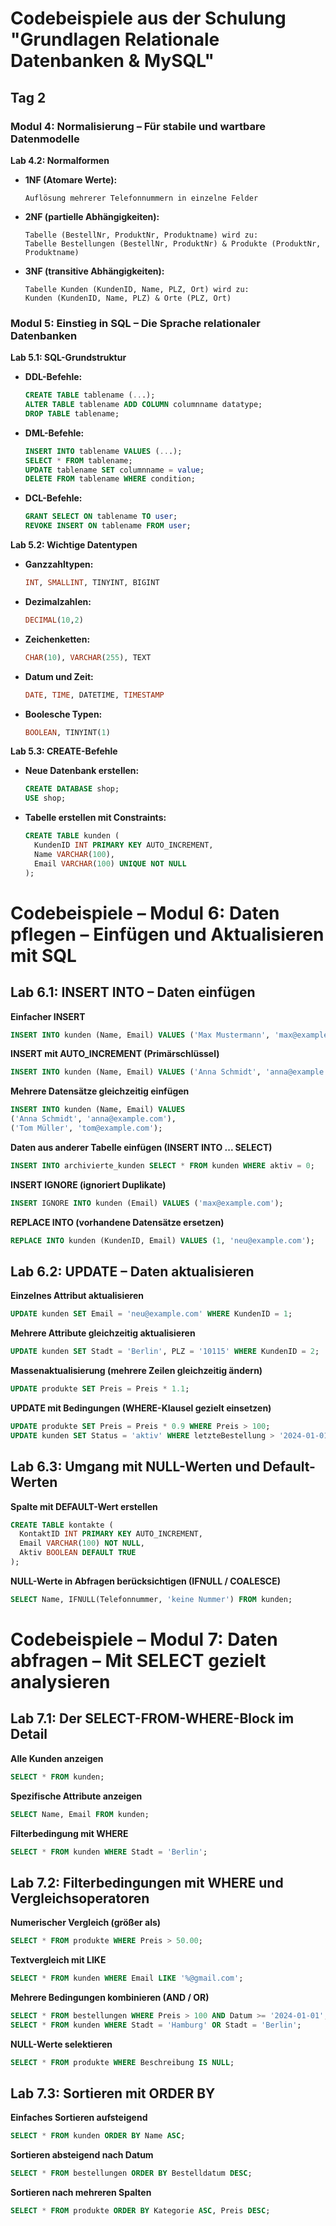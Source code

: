 
# Codebeispiele aus der Schulung "Grundlagen Relationale Datenbanken & MySQL"

## Tag 2

### Modul 4: Normalisierung – Für stabile und wartbare Datenmodelle

**Lab 4.2: Normalformen**
- **1NF (Atomare Werte):**
  ```plaintext
  Auflösung mehrerer Telefonnummern in einzelne Felder
  ```

- **2NF (partielle Abhängigkeiten):**
  ```plaintext
  Tabelle (BestellNr, ProduktNr, Produktname) wird zu:
  Tabelle Bestellungen (BestellNr, ProduktNr) & Produkte (ProduktNr, Produktname)
  ```

- **3NF (transitive Abhängigkeiten):**
  ```plaintext
  Tabelle Kunden (KundenID, Name, PLZ, Ort) wird zu:
  Kunden (KundenID, Name, PLZ) & Orte (PLZ, Ort)
  ```

### Modul 5: Einstieg in SQL – Die Sprache relationaler Datenbanken

**Lab 5.1: SQL-Grundstruktur**
- **DDL-Befehle:**
  ```sql
  CREATE TABLE tablename (...);
  ALTER TABLE tablename ADD COLUMN columnname datatype;
  DROP TABLE tablename;
  ```

- **DML-Befehle:**
  ```sql
  INSERT INTO tablename VALUES (...);
  SELECT * FROM tablename;
  UPDATE tablename SET columnname = value;
  DELETE FROM tablename WHERE condition;
  ```

- **DCL-Befehle:**
  ```sql
  GRANT SELECT ON tablename TO user;
  REVOKE INSERT ON tablename FROM user;
  ```

**Lab 5.2: Wichtige Datentypen**
- **Ganzzahltypen:**
  ```sql
  INT, SMALLINT, TINYINT, BIGINT
  ```

- **Dezimalzahlen:**
  ```sql
  DECIMAL(10,2)
  ```

- **Zeichenketten:**
  ```sql
  CHAR(10), VARCHAR(255), TEXT
  ```

- **Datum und Zeit:**
  ```sql
  DATE, TIME, DATETIME, TIMESTAMP
  ```

- **Boolesche Typen:**
  ```sql
  BOOLEAN, TINYINT(1)
  ```

**Lab 5.3: CREATE-Befehle**
- **Neue Datenbank erstellen:**
  ```sql
  CREATE DATABASE shop;
  USE shop;
  ```

- **Tabelle erstellen mit Constraints:**
  ```sql
  CREATE TABLE kunden (
    KundenID INT PRIMARY KEY AUTO_INCREMENT,
    Name VARCHAR(100),
    Email VARCHAR(100) UNIQUE NOT NULL
  );
  ```

# Codebeispiele – Modul 6: Daten pflegen – Einfügen und Aktualisieren mit SQL

## Lab 6.1: INSERT INTO – Daten einfügen

**Einfacher INSERT**
```sql
INSERT INTO kunden (Name, Email) VALUES ('Max Mustermann', 'max@example.com');
```

**INSERT mit AUTO_INCREMENT (Primärschlüssel)**
```sql
INSERT INTO kunden (Name, Email) VALUES ('Anna Schmidt', 'anna@example.com');
```

**Mehrere Datensätze gleichzeitig einfügen**
```sql
INSERT INTO kunden (Name, Email) VALUES
('Anna Schmidt', 'anna@example.com'),
('Tom Müller', 'tom@example.com');
```

**Daten aus anderer Tabelle einfügen (INSERT INTO ... SELECT)**
```sql
INSERT INTO archivierte_kunden SELECT * FROM kunden WHERE aktiv = 0;
```

**INSERT IGNORE (ignoriert Duplikate)**
```sql
INSERT IGNORE INTO kunden (Email) VALUES ('max@example.com');
```

**REPLACE INTO (vorhandene Datensätze ersetzen)**
```sql
REPLACE INTO kunden (KundenID, Email) VALUES (1, 'neu@example.com');
```

## Lab 6.2: UPDATE – Daten aktualisieren

**Einzelnes Attribut aktualisieren**
```sql
UPDATE kunden SET Email = 'neu@example.com' WHERE KundenID = 1;
```

**Mehrere Attribute gleichzeitig aktualisieren**
```sql
UPDATE kunden SET Stadt = 'Berlin', PLZ = '10115' WHERE KundenID = 2;
```

**Massenaktualisierung (mehrere Zeilen gleichzeitig ändern)**
```sql
UPDATE produkte SET Preis = Preis * 1.1;
```

**UPDATE mit Bedingungen (WHERE-Klausel gezielt einsetzen)**
```sql
UPDATE produkte SET Preis = Preis * 0.9 WHERE Preis > 100;
UPDATE kunden SET Status = 'aktiv' WHERE letzteBestellung > '2024-01-01';
```

## Lab 6.3: Umgang mit NULL-Werten und Default-Werten

**Spalte mit DEFAULT-Wert erstellen**
```sql
CREATE TABLE kontakte (
  KontaktID INT PRIMARY KEY AUTO_INCREMENT,
  Email VARCHAR(100) NOT NULL,
  Aktiv BOOLEAN DEFAULT TRUE
);
```

**NULL-Werte in Abfragen berücksichtigen (IFNULL / COALESCE)**
```sql
SELECT Name, IFNULL(Telefonnummer, 'keine Nummer') FROM kunden;
```

# Codebeispiele – Modul 7: Daten abfragen – Mit SELECT gezielt analysieren

## Lab 7.1: Der SELECT-FROM-WHERE-Block im Detail

**Alle Kunden anzeigen**
```sql
SELECT * FROM kunden;
```

**Spezifische Attribute anzeigen**
```sql
SELECT Name, Email FROM kunden;
```

**Filterbedingung mit WHERE**
```sql
SELECT * FROM kunden WHERE Stadt = 'Berlin';
```

## Lab 7.2: Filterbedingungen mit WHERE und Vergleichsoperatoren

**Numerischer Vergleich (größer als)**
```sql
SELECT * FROM produkte WHERE Preis > 50.00;
```

**Textvergleich mit LIKE**
```sql
SELECT * FROM kunden WHERE Email LIKE '%@gmail.com';
```

**Mehrere Bedingungen kombinieren (AND / OR)**
```sql
SELECT * FROM bestellungen WHERE Preis > 100 AND Datum >= '2024-01-01';
SELECT * FROM kunden WHERE Stadt = 'Hamburg' OR Stadt = 'Berlin';
```

**NULL-Werte selektieren**
```sql
SELECT * FROM produkte WHERE Beschreibung IS NULL;
```

## Lab 7.3: Sortieren mit ORDER BY

**Einfaches Sortieren aufsteigend**
```sql
SELECT * FROM kunden ORDER BY Name ASC;
```

**Sortieren absteigend nach Datum**
```sql
SELECT * FROM bestellungen ORDER BY Bestelldatum DESC;
```

**Sortieren nach mehreren Spalten**
```sql
SELECT * FROM produkte ORDER BY Kategorie ASC, Preis DESC;
```